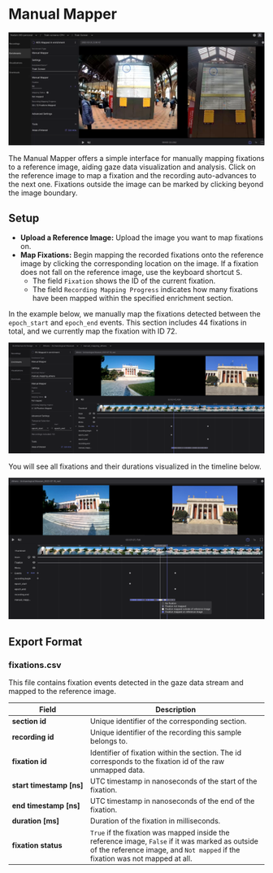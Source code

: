 # Manual Mapper

![Manual Mapper header image](./manual_mapper_header.png)

The Manual Mapper offers a simple interface for manually mapping fixations to a reference image, aiding gaze data visualization and analysis. Click on the reference image to map a fixation and the recording auto-advances to the next one. Fixations outside the image can be marked by clicking beyond the image boundary.

## Setup

- **Upload a Reference Image:** Upload the image you want to map fixations on. 
- **Map Fixations:** Begin mapping the recorded fixations onto the reference image by clicking the corresponding location on the image. If a fixation does not fall on the reference image, use the keyboard shortcut <kbd>S</kbd>.
    - The field `Fixation` shows the ID of the current fixation.
    - The field `Recording Mapping Progress` indicates how many fixations have been mapped within the specified enrichment section.

In the example below, we manually map the fixations detected between the `epoch_start` and `epoch_end` events. This section includes 44 fixations in total, and we currently map the fixation with ID 72.

![Manual Mapper image one](./image_1_mapper.png)

You will see all fixations and their durations visualized in the timeline below.

![Manual Mapper image two](./image_2_mapper.png)


## Export Format

### fixations.csv
This file contains fixation events detected in the gaze data stream and mapped to the reference image.

| Field                            | Description                                                                                                                                                    |
| -------------------------------- | -------------------------------------------------------------------------------------------------------------------------------------------------------------- |
| **section id**                   | Unique identifier of the corresponding section.                                                                                                                |
| **recording id**                 | Unique identifier of the recording this sample belongs to.                                                                                                     |
| **fixation id**                  | Identifier of fixation within the section. The id corresponds to the fixation id of the raw unmapped data.                                                     |
| **start&nbsp;timestamp&nbsp;[ns]**         | UTC timestamp in nanoseconds of the start of the fixation.                                                                                                     |
| **end&nbsp;timestamp&nbsp;[ns]**           | UTC timestamp in nanoseconds of the end of the fixation.                                                                                                       |
| **duration&nbsp;[ms]**                | Duration of the fixation in milliseconds.                                                                                                                      |
| **fixation&nbsp;status** | `True` if the fixation was mapped inside the reference image, `False` if it was marked as outside of the reference image, and `Not mapped` if the fixation was not mapped at all.|

